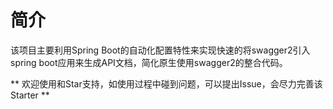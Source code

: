 # 简介


该项目主要利用Spring Boot的自动化配置特性来实现快速的将swagger2引入spring boot应用来生成API文档，简化原生使用swagger2的整合代码。


** 欢迎使用和Star支持，如使用过程中碰到问题，可以提出Issue，会尽力完善该Starter **

